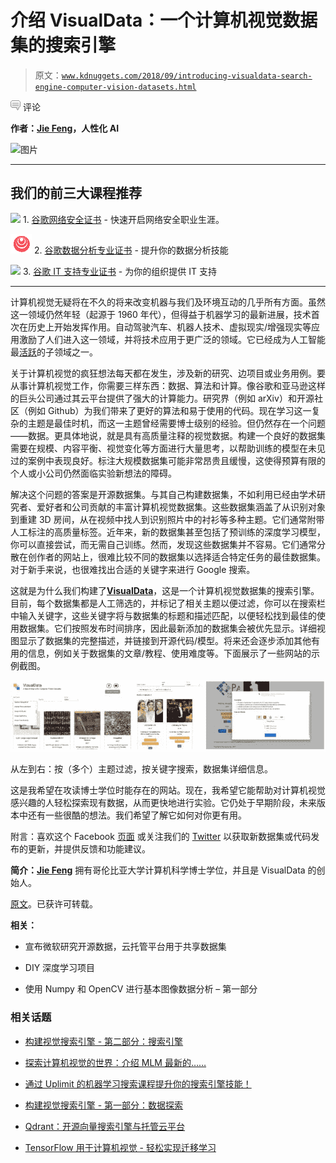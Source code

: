 # 介绍 VisualData：一个计算机视觉数据集的搜索引擎

> 原文：[`www.kdnuggets.com/2018/09/introducing-visualdata-search-engine-computer-vision-datasets.html`](https://www.kdnuggets.com/2018/09/introducing-visualdata-search-engine-computer-vision-datasets.html)

![c](img/3d9c022da2d331bb56691a9617b91b90.png) 评论

**作者：[Jie Feng](http://www.jiefeng.org)，人性化 AI**

![图片](http://www.visualdata.io/)

* * *

## 我们的前三大课程推荐

![](img/0244c01ba9267c002ef39d4907e0b8fb.png) 1\. [谷歌网络安全证书](https://www.kdnuggets.com/google-cybersecurity) - 快速开启网络安全职业生涯。

![](img/e225c49c3c91745821c8c0368bf04711.png) 2\. [谷歌数据分析专业证书](https://www.kdnuggets.com/google-data-analytics) - 提升你的数据分析技能

![](img/0244c01ba9267c002ef39d4907e0b8fb.png) 3\. [谷歌 IT 支持专业证书](https://www.kdnuggets.com/google-itsupport) - 为你的组织提供 IT 支持

* * *

计算机视觉无疑将在不久的将来改变机器与我们及环境互动的几乎所有方面。虽然这一领域仍然年轻（起源于 1960 年代），但得益于机器学习的最新进展，技术首次在历史上开始发挥作用。自动驾驶汽车、机器人技术、虚拟现实/增强现实等应用激励了人们进入这一领域，并将技术应用于更广泛的领域。它已经成为人工智能最[活跃](https://medium.com/iotforall/visual-data-and-the-killer-app-for-ai-5cfaf71db66a)的子领域之一。

关于计算机视觉的疯狂想法每天都在发生，涉及新的研究、边项目或业务用例。要从事计算机视觉工作，你需要三样东西：数据、算法和计算。像谷歌和亚马逊这样的巨头公司通过其云平台提供了强大的计算能力。研究界（例如 arXiv）和开源社区（例如 Github）为我们带来了更好的算法和易于使用的代码。现在学习这一复杂的主题是最佳时机，而这一主题曾经需要博士级别的经验。但仍然存在一个问题——数据。更具体地说，就是具有高质量注释的视觉数据。构建一个良好的数据集需要在规模、内容平衡、视觉变化等方面进行大量思考，以帮助训练的模型在未见过的案例中表现良好。标注大规模数据集可能非常昂贵且缓慢，这使得预算有限的个人或小公司仍然面临实验新想法的障碍。

解决这个问题的答案是开源数据集。与其自己构建数据集，不如利用已经由学术研究者、爱好者和公司贡献的丰富计算机视觉数据集。这些数据集涵盖了从识别对象到重建 3D 房间，从在视频中找人到识别照片中的衬衫等多种主题。它们通常附带人工标注的高质量标签。近年来，新的数据集甚至包括了预训练的深度学习模型，你可以直接尝试，而无需自己训练。然而，发现这些数据集并不容易。它们通常分散在创作者的网站上，很难比较不同的数据集以选择适合特定任务的最佳数据集。对于新手来说，也很难找出合适的关键字来进行 Google 搜索。

这就是为什么我们构建了[**VisualData**](http://www.visualdata.io/)，这是一个计算机视觉数据集的搜索引擎。目前，每个数据集都是人工筛选的，并标记了相关主题以便过滤，你可以在搜索栏中输入关键字，这些关键字将与数据集的标题和描述匹配，以便轻松找到最佳的使用数据集。它们按照发布时间排序，因此最新添加的数据集会被优先显示。详细视图显示了数据集的完整描述，并链接到开源代码/模型。将来还会逐步添加其他有用的信息，例如关于数据集的文章/教程、使用难度等。下面展示了一些网站的示例截图。

![Image](img/9f148fefd01d8ccd97bff4182bc43310.png)

从左到右：按（多个）主题过滤，按关键字搜索，数据集详细信息。

这是我希望在攻读博士学位时能存在的网站。现在，我希望它能帮助对计算机视觉感兴趣的人轻松探索现有数据，从而更快地进行实验。它仍处于早期阶段，未来版本中还有一些很酷的想法。我们希望了解它如何对你更有用。

附言：喜欢这个 Facebook [页面](https://www.facebook.com/visualdataio/) 或关注我们的 [Twitter](https://www.twitter.com/visualdataio) 以获取新数据集或代码发布的更新，并提供反馈和功能建议。

**简介：[Jie Feng](https://twitter.com/flyfengjie)** 拥有哥伦比亚大学计算机科学博士学位，并且是 VisualData 的创始人。

[原文](https://medium.com/@jiefeng/introducing-visualdata-eaadc87b4afc)。已获许可转载。

**相关：**

+   宣布微软研究开源数据，云托管平台用于共享数据集

+   DIY 深度学习项目

+   使用 Numpy 和 OpenCV 进行基本图像数据分析 – 第一部分

### 相关话题

+   [构建视觉搜索引擎 - 第二部分：搜索引擎](https://www.kdnuggets.com/2022/02/building-visual-search-engine-part-2.html)

+   [探索计算机视觉的世界：介绍 MLM 最新的……](https://www.kdnuggets.com/2024/01/mlm-discover-the-world-of-computer-vision-ebook)

+   [通过 Uplimit 的机器学习搜索课程提升你的搜索引擎技能！](https://www.kdnuggets.com/2023/10/uplimit-elevate-your-search-engine-skills-search-with-ml-course)

+   [构建视觉搜索引擎 - 第一部分：数据探索](https://www.kdnuggets.com/2022/02/building-visual-search-engine-part-1.html)

+   [Qdrant：开源向量搜索引擎与托管云平台](https://www.kdnuggets.com/2023/02/qdrant-open-source-vector-search-engine-managed-cloud-platform.html)

+   [TensorFlow 用于计算机视觉 - 轻松实现迁移学习](https://www.kdnuggets.com/2022/01/tensorflow-computer-vision-transfer-learning-made-easy.html)
